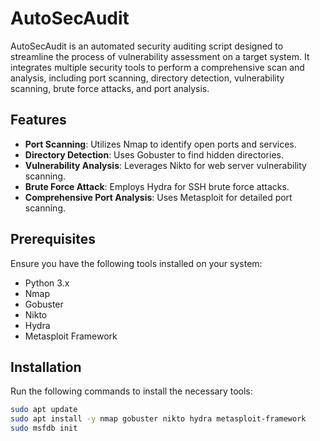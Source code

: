# AutoSecAudit

AutoSecAudit is an automated security auditing script designed to streamline the process of vulnerability assessment on a target system. It integrates multiple security tools to perform a comprehensive scan and analysis, including port scanning, directory detection, vulnerability scanning, brute force attacks, and port analysis.

## Features

- **Port Scanning**: Utilizes Nmap to identify open ports and services.
- **Directory Detection**: Uses Gobuster to find hidden directories.
- **Vulnerability Analysis**: Leverages Nikto for web server vulnerability scanning.
- **Brute Force Attack**: Employs Hydra for SSH brute force attacks.
- **Comprehensive Port Analysis**: Uses Metasploit for detailed port scanning.

## Prerequisites

Ensure you have the following tools installed on your system:
- Python 3.x
- Nmap
- Gobuster
- Nikto
- Hydra
- Metasploit Framework

## Installation

Run the following commands to install the necessary tools:

```sh
sudo apt update
sudo apt install -y nmap gobuster nikto hydra metasploit-framework
sudo msfdb init
